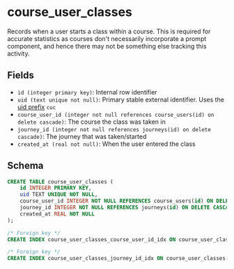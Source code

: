 # course_user_classes

Records when a user starts a class within a course. This is required for
accurate statistics as courses don't necessarily incorporate a prompt component,
and hence there may not be something else tracking this activity.

## Fields

- `id (integer primary key)`: Internal row identifier
- `uid (text unique not null)`: Primary stable external identifier. Uses
  the [uid prefix](../uid_prefixes.md) `cuc`
- `course_user_id (integer not null references course_users(id) on delete cascade)`:
  The course the class was taken in
- `journey_id (integer not null references journeys(id) on delete cascade)`: The journey that was taken/started
- `created_at (real not null)`: When the user entered the class

## Schema

```sql
CREATE TABLE course_user_classes (
    id INTEGER PRIMARY KEY,
    uid TEXT UNIQUE NOT NULL,
    course_user_id INTEGER NOT NULL REFERENCES course_users(id) ON DELETE CASCADE,
    journey_id INTEGER NOT NULL REFERENCES journeys(id) ON DELETE CASCADE,
    created_at REAL NOT NULL
);

/* Foreign key */
CREATE INDEX course_user_classes_course_user_id_idx ON course_user_classes(course_user_id);

/* Foreign key */
CREATE INDEX course_user_classes_journey_id_idx ON course_user_classes(journey_id);
```
